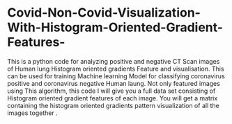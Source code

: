 # Covid-Non-Covid-Visualization-With-Histogram-Oriented-Gradient-Features-
This is a python code for analyzing positive and negative CT Scan images of Human lung Histogram oriented gradients Feature and visualisation.  This can be used for training Machine learning Model for classifying coronavirus  positive and  coronavirus negative  Human laung.  Not only featured images using This algorithm,  this code I will give you a full data set consisting of Histogram oriented gradient features of each image. You will get a matrix containing the histogram oriented gradients pattern visualization  of all the images together .
